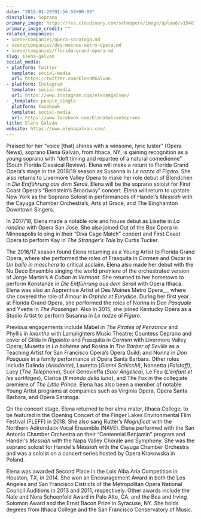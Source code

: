 ```yaml
---
date: "2019-01-29T01:56:59+00:00"
discipline: Soprano
primary_image: https://res.cloudinary.com/schmopera/image/upload/v1548726923/media/2019/01/ElenaGalvan.jpg
primary_image_credit: ""
related_companies:
- scene/companies/opera-saratoga.md
- scene/companies/des-moines-metro-opera.md
- scene/companies/florida-grand-opera.md
slug: elena-galvan
social_media:
- platform: Twitter
  template: social-media
  url: https://twitter.com/ElenaMGalvan
- platform: Instagram
  template: social-media
  url: https://www.instagram.com/elenamgalvan/
- _template: people_single
  platform: Facebook
  template: social-media
  url: https://www.facebook.com/ElenaGalvanSoprano
title: Elena Galván
website: https://www.elenagalvan.com/
---
```

Praised for her “voice \[that\] shines with a winsome, lyric luster” (Opera News), soprano Elena Galván, from Ithaca, NY, is gaining recognition as a young soprano with “deft timing and repartee of a natural comedienne” (South Florida Classical Review). Elena will make a return to Florida Grand Opera’s stage in the 2018/19 season as Susanna in _Le nozze di Figaro._ She also returns to Livermore Valley Opera to make her role debut of Blondchen in _Die Entführung aus dem Serail_. Elena will be the soprano soloist for First Coast Opera’s “Bernstein’s Broadway” concert. Elena will return to upstate New York as the Soprano Soloist in performances of Handel’s _Messiah_ with the Cayuga Chamber Orchestra’s, Arts at Grace, and The Binghamton Downtown Singers.

In 2017/18, Elena made a notable role and house debut as Lisette in _La rondine_ with Opera San Jose. She also joined Out of the Box Opera in Minneapolis to sing in their “Diva Cage Match” concert and First Coast Opera to perform Kay in _The Stranger’s Tale_ by Curtis Tucker.

The 2016/17 season found Elena returning as a Young Artist to Florida Grand Opera, where she performed the roles of Frasquita in _Carmen_ and Oscar in _Un ballo in maschera_ to critical acclaim. Elena also made her debut with the Nu Deco Ensemble singing the world premiere of the orchestrated version of Jorge Martín’s _A Cuban in Vermont_. She returned to her hometown to perform Konstanze in _Die Entführung aus dem Serail_ with Opera Ithaca. Elena was also an Apprentice Artist at Des Moines Metro Opera_,_ where she covered the role of Amour in _Orphée et Eurydice_. During her first year at Florida Grand Opera, she performed the roles of Norina in _Don Pasquale_ and Yvette in _The Passenger_. Also in 2015, she joined Kentucky Opera as a Studio Artist to perform Susanna in _Le nozze di Figaro_.

Previous engagements include Mabel in _The Pirates of Penzance_ and Phyllis in _Iolanthe_ with Lamplighters Music Theatre; Countess Ceprano and cover of Gilda in _Rigoletto_ and Frasquita in _Carmen_ with Livermore Valley Opera; Musetta in _La bohème_ and Rosina in _The Barber of Seville_ as a Teaching Artist for San Francisco Opera’s Opera Guild; and Norina in _Don Pasquale_ in a family performance at Opera Santa Barbara. Other roles include Dalinda (_Ariodante)_, Lauretta (_Gianni Schicchi)_, Nannetta (_Falstaff)_, Lucy (_The Telephone_), Suor Genovieffa (_Suor Angelica_), Le Feu (_L’enfant et les sortilèges_), Clarice (_Il mondo della luna_), and The Fox in the collegiate premiere of _The Little Prince._ Elena has also been a member of notable Young Artist programs at companies such as Virginia Opera, Opera Santa Barbara, and Opera Saratoga.

On the concert stage, Elena returned to her alma mater, Ithaca College, to be featured in the Opening Concert of the Finger Lakes Environmental Film Festival (FLEFF) in 2018. She also sang Rutter’s _Magnificat_ with the Northern Adirondack Vocal Ensemble (NAVE). Elena performed with the San Antonio Chamber Orchestra on their “Centennial Benjamin” program and Handel's _Messiah_ with the Napa Valley Chorale and Symphony. She was the soprano soloist for Handel’s _Messiah_ with the Cayuga Chamber Orchestra and was a soloist on a concert series hosted by Opera Krakowska in Poland. 

Elena was awarded Second Place in the Lois Alba Aria Competition in Houston, TX, in 2014. She won an Encouragement Award in both the Los Angeles and San Francisco Districts of the Metropolitan Opera National Council Auditions in 2013 and 2011, respectively. Other awards include the Nate and Nora Schoenfeld Award in Palo Alto, CA, and the Bea and Irving Solomon Award and the Ernst Bacon Prize in Syracuse, NY. She holds degrees from Ithaca College and the San Francisco Conservatory of Music.